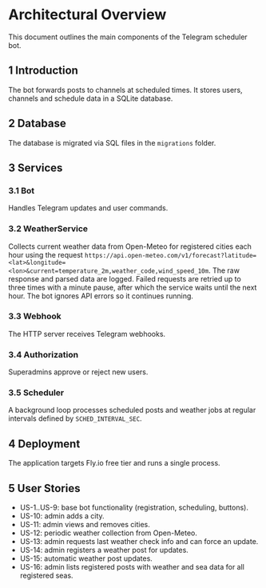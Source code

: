 # Architectural Overview

This document outlines the main components of the Telegram scheduler bot.

## 1 Introduction
The bot forwards posts to channels at scheduled times. It stores users, channels and schedule data in a SQLite database.

## 2 Database
The database is migrated via SQL files in the `migrations` folder.

## 3 Services
### 3.1 Bot
Handles Telegram updates and user commands.

### 3.2 WeatherService

Collects current weather data from Open-Meteo for registered cities each hour using the request `https://api.open-meteo.com/v1/forecast?latitude=<lat>&longitude=<lon>&current=temperature_2m,weather_code,wind_speed_10m`. The raw response and parsed data are logged. Failed requests are retried up to three times with a minute pause, after which the service waits until the next hour. The bot ignores API errors so it continues running.


### 3.3 Webhook
The HTTP server receives Telegram webhooks.

### 3.4 Authorization
Superadmins approve or reject new users.

### 3.5 Scheduler
A background loop processes scheduled posts and weather jobs at regular intervals defined by `SCHED_INTERVAL_SEC`.

## 4 Deployment
The application targets Fly.io free tier and runs a single process.

## 5 User Stories
- US-1..US-9: base bot functionality (registration, scheduling, buttons).
- US-10: admin adds a city.
- US-11: admin views and removes cities.
- US-12: periodic weather collection from Open-Meteo.
- US-13: admin requests last weather check info and can force an update.
- US-14: admin registers a weather post for updates.
- US-15: automatic weather post updates.
- US-16: admin lists registered posts with weather and sea data for all registered seas.
